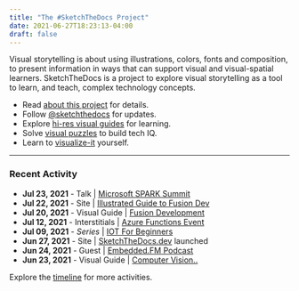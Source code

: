 ```yaml
---
title: "The #SketchTheDocs Project"
date: 2021-06-27T18:23:13-04:00
draft: false
---
```


Visual storytelling is about using illustrations, colors, fonts and composition, to present information in ways that can support visual and visual-spatial learners. SketchTheDocs is a project to explore visual storytelling as a tool to learn, and teach, complex technology concepts.

 * Read [about this project](/about) for details. <br/>
 * Follow [@sketchthedocs](https://twitter.com/sketchthedocs) for updates.
 * Explore [hi-res visual guides](https://cloud-skills.dev) for learning.
 * Solve [visual puzzles](https://aka.ms/visual/absee) to build tech IQ.
 * Learn to [visualize-it](https://aka.ms/visualize-it) yourself.

---

### Recent Activity

 * **Jul 23, 2021** - Talk | [Microsoft SPARK Summit](http://aka.ms/MicrosoftSpark)
 * **Jul 22, 2021** - Site | [Illustrated Guide to Fusion Dev](https://sketchthedocs.github.io/ig-fusion-dev/)
 * **Jul 20, 2021** - Visual Guide | [Fusion Development](https://twitter.com/sketchthedocs/status/1417611330022957066)
 * **Jul 12, 2021** - Interstitials | [Azure Functions Event](https://dev.to/nitya/series/13728)
 * **Jul 09, 2021** - _Series_ | [IOT For Beginners](https://github.com/microsoft/IoT-For-Beginners)
 * **Jun 27, 2021** - Site | [SketchTheDocs.dev](https://sketchthedocs.dev) launched
 * **Jun 24, 2021** - Guest | [Embedded.FM Podcast](https://embedded.fm/episodes/378)
 * **Jun 23, 2021** - Visual Guide | [Computer Vision..](https://dev.to/azure/)

 Explore the [timeline](/activity) for more activities.